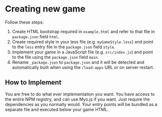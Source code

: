 # Creating new game

Follow these steps:

1. Create HTML bootstrap required in `example.html` and refer to that file in `package.json` field `html`.
2. Create required style in your less file (e.g. `myGameStyle.less`) and point to the `less` entry file in the `package.json` field `style`.
3. Implement your game in a JavaScript file (e.g. `src/index.js`) and point to the file using the `package.json` field `main`.
4. Rename `_package.json` to `package.json` and it will be detected and automatically built when using the `/load-apps` URL or on server restart.

## How to Implement

You are free to do what ever implementation you want. You have access to the entire NPM registry, and can use Myo.js if you want. Just require the dependencies as you normally would. Your entry points will be bundled as a separate file and executed below your game HTML.

